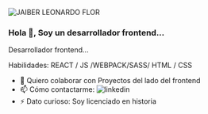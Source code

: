 
![JAIBER LEONARDO FLOR](https://user-images.githubusercontent.com/45525257/122229776-a71f9c80-ce7e-11eb-8d5e-3291f9cd83a9.png)
### Hola 👋, Soy un desarrollador frontend...



Desarrollador frontend...

Habilidades: REACT / JS /WEBPACK/SASS/ HTML / CSS

- 👯 Quiero colaborar con Proyectos del lado del frontend 
- 📫 Cómo contactarme: ![linkedin](https://www.linkedin.com/in/jaiberflor/)
- ⚡ Dato curioso: Soy licenciado en historia 





